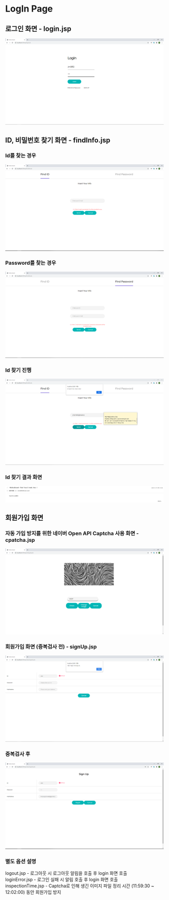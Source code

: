 # LogIn Page

## 로그인 화면 - login.jsp

![login1](./NoticeBorder2/src/main/resources/image/logInPage/login1.PNG)

## ID, 비밀번호 찾기 화면 - findInfo.jsp

### Id를 찾는 경우 

![IdPasswordFind1](./NoticeBorder2/src/main/resources/image/logInPage/IdPasswordFind1.PNG)

### Password를 찾는 경우

![IdPasswordFind2](./NoticeBorder2/src/main/resources/image/logInPage/IdPasswordFind2.PNG)

### Id 찾기  진행

![IdPasswordFind3](./NoticeBorder2/src/main/resources/image/logInPage/IdPasswordFind3.PNG)

### Id 찾기 결과 화면

![IdPasswordFind4](./NoticeBorder2/src/main/resources/image/logInPage/IdPasswordFind4.PNG)

## 회원가입 화면

### 자동 가입 방지를 위한 네이버 Open API Captcha 사용 화면 - cpatcha.jsp

![SignUp1](./NoticeBorder2/src/main/resources/image/logInPage/SignUp1.PNG)

### 회원가입 화면 (중복검사 전) - signUp.jsp

![SignUp2](./NoticeBorder2/src/main/resources/image/logInPage/SignUp2.PNG)

### 중복검사 후

![SignUp3](./NoticeBorder2/src/main/resources/image/logInPage/SignUp3.PNG)

### 별도 옵션 설명

logout.jsp - 로그아웃 시 로그아웃 알림을 호출 후  login 화면 호출  
loginError.jsp - 로그인 실패 시 알림 호출 후 login 화면 호출  
inspectionTime.jsp - Captcha로 인해 생긴 이미지 파일 정리 시간 (11:59:30 ~ 12:02:00) 동안 회원가입 방지


